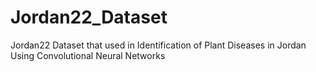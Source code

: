 # Jordan22_Dataset
Jordan22 Dataset that used in Identification of Plant Diseases in Jordan Using Convolutional Neural Networks
